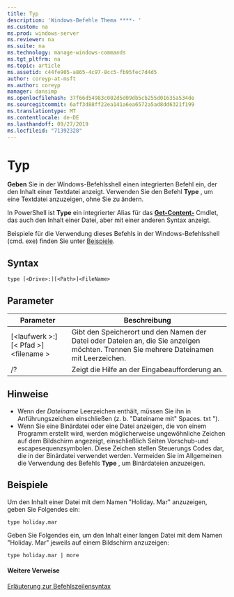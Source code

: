 ```yaml
---
title: Typ
description: 'Windows-Befehle Thema ****- '
ms.custom: na
ms.prod: windows-server
ms.reviewer: na
ms.suite: na
ms.technology: manage-windows-commands
ms.tgt_pltfrm: na
ms.topic: article
ms.assetid: c44fe905-a865-4c97-8cc5-fb95fec7d4d5
author: coreyp-at-msft
ms.author: coreyp
manager: dansimp
ms.openlocfilehash: 37f66d54983c002d5d09db5cb255d01635a534de
ms.sourcegitcommit: 6aff3d88ff22ea141a6ea6572a5ad8dd6321f199
ms.translationtype: MT
ms.contentlocale: de-DE
ms.lasthandoff: 09/27/2019
ms.locfileid: "71392328"
---
```

# <a name="type"></a>Typ


**Geben** Sie in der Windows-Befehlsshell einen integrierten Befehl ein, der den Inhalt einer Textdatei anzeigt. Verwenden Sie den Befehl **Type** , um eine Textdatei anzuzeigen, ohne Sie zu ändern.


In PowerShell ist **Type** ein integrierter Alias für das **[Get-Content-](https://docs.microsoft.com/powershell/module/microsoft.powershell.management/get-content)** Cmdlet, das auch den Inhalt einer Datei, aber mit einer anderen Syntax anzeigt.


Beispiele für die Verwendung dieses Befehls in der Windows-Befehlsshell (cmd. exe) finden Sie unter [Beispiele](#BKMK_examples).

## <a name="syntax"></a>Syntax

```
type [<Drive>:][<Path>]<FileName>
```

## <a name="parameters"></a>Parameter

|Parameter|Beschreibung|
|---------|-----------|
|[\<laufwerk >:] [\< Pfad >] \<filename >|Gibt den Speicherort und den Namen der Datei oder Dateien an, die Sie anzeigen möchten. Trennen Sie mehrere Dateinamen mit Leerzeichen.|
|/?|Zeigt die Hilfe an der Eingabeaufforderung an.|

## <a name="remarks"></a>Hinweise

-   Wenn der *Dateiname* Leerzeichen enthält, müssen Sie ihn in Anführungszeichen einschließen (z. b. "Dateiname mit" Spaces. txt ").
-   Wenn Sie eine Binärdatei oder eine Datei anzeigen, die von einem Programm erstellt wird, werden möglicherweise ungewöhnliche Zeichen auf dem Bildschirm angezeigt, einschließlich Seiten Vorschub-und escapesequenzsymbolen. Diese Zeichen stellen Steuerungs Codes dar, die in der Binärdatei verwendet werden. Vermeiden Sie im Allgemeinen die Verwendung des Befehls **Type** , um Binärdateien anzuzeigen.

## <a name="BKMK_examples"></a>Beispiele

Um den Inhalt einer Datei mit dem Namen "Holiday. Mar" anzuzeigen, geben Sie Folgendes ein:
```
type holiday.mar 
```
Geben Sie Folgendes ein, um den Inhalt einer langen Datei mit dem Namen "Holiday. Mar" jeweils auf einem Bildschirm anzuzeigen:
```
type holiday.mar | more 
```

#### <a name="additional-references"></a>Weitere Verweise

[Erläuterung zur Befehlszeilensyntax](command-line-syntax-key.md)
